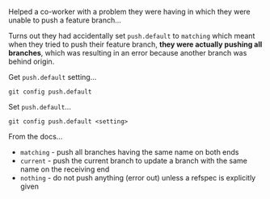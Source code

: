 Helped a co-worker with a problem they were having in which they were unable to push a feature branch...

Turns out they had accidentally set `push.default` to `matching` which meant when they tried to push their feature branch, 
**they were actually pushing all branches**, which was resulting in an error because another branch was behind origin.

Get `push.default` setting...
```
git config push.default
```

Set `push.default`...
```
git config push.default <setting>
```

From the docs...
* `matching` - push all branches having the same name on both ends
* `current` - push the current branch to update a branch with the same name on the receiving end
* `nothing` - do not push anything (error out) unless a refspec is explicitly given
